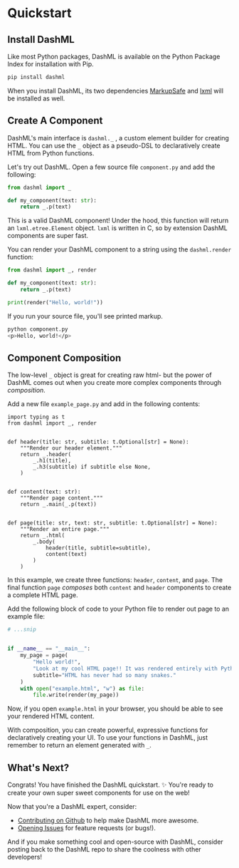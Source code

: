 # Quickstart

## Install DashML

Like most Python packages, DashML is available on the Python Package Index for installation with Pip.

```bash
pip install dashml
```

When you install DashML, its two dependencies [MarkupSafe](https://pypi.org/project/MarkupSafe/) and [lxml](https://pypi.org/project/lxml/) will be installed as well.

## Create A Component

DashML's main interface is `dashml._` , a custom element builder for creating HTML. You can use the `_` object as a pseudo-DSL to declaratively create HTML from Python functions.

Let's try out DashML. Open a few source file `component.py` and add the following:

```python
from dashml import _

def my_component(text: str):
    return _.p(text)
```

This is a valid DashML component! Under the hood, this function will return an `lxml.etree.Element` object. `lxml` is written in C, so by extension DashML components are super fast.

You can render your DashML component to a string using the `dashml.render` function:

```python
from dashml import _, render

def my_component(text: str):
    return _.p(text)

print(render("Hello, world!"))
```

If you run your source file, you'll see printed markup.

```bash
python component.py
<p>Hello, world!</p>
```

## Component Composition

The low-level `_` object is great for creating raw html- but the power of DashML comes out when you create more complex components through _composition_.

Add a new file `example_page.py` and add in the following contents:


```
import typing as t
from dashml import _, render


def header(title: str, subtitle: t.Optional[str] = None):
    """Render our header element."""
    return _.header(
        _.h1(title),
        _.h3(subtitle) if subtitle else None,
    )


def content(text: str):
    """Render page content."""
    return _.main(_.p(text))


def page(title: str, text: str, subtitle: t.Optional[str] = None):
    """Render an entire page."""
    return _.html(
        _.body(
            header(title, subtitle=subtitle),
            content(text)
        )
    )

```

In this example, we create three functions: `header`, `content`, and `page`. The final function `page` _composes_ both `content` and `header` components to create a complete HTML page.

Add the following block of code to your Python file to render out page to an example file:

```python
# ...snip


if __name__ == "__main__":
    my_page = page(
        "Hello world!",
        "Look at my cool HTML page!! It was rendered entirely with Python.",
        subtitle="HTML has never had so many snakes."
    )
    with open("example.html", "w") as file:
        file.write(render(my_page))
```

Now, if you open `example.html` in your browser, you should be able to see your rendered HTML content.

With composition, you can create powerful, expressive functions for declaratively creating your UI. To use your functions in DashML, just remember to return an element generated with `_`.

## What's Next?

Congrats! You have finished the DashML quickstart. ✨ You're ready to create your own super sweet components for use on the web!

Now that you're a DashML expert, consider:

* [Contributing on Github](https://github.com/madelyneriksen/dashml) to help make DashML more awesome.
* [Opening Issues](https://github.com/madelyneriksen/dashml/issues) for feature requests (or bugs!).

And if you make something cool and open-source with DashML, consider posting back to the DashML repo to share the coolness with other developers!
